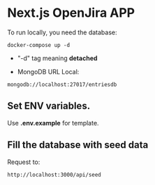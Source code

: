 # Next.js OpenJira APP

To run locally, you need the database:
```
docker-compose up -d
```

* "-d" tag meaning __detached__

* MongoDB URL Local: 
```
mongodb://localhost:27017/entriesdb
```

## Set ENV variables.

Use __.env.example__ for template.


## Fill the database with seed data

Request to:
```
http://localhost:3000/api/seed
```

